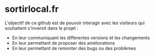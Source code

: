 # sortirlocal.fr


L'objectif de ce github est de pouvoir interagir avec les visiteurs qui souhaitent s'inversit dans le projet :
- En leur communiquant les differentes versions et les changements
- En leur permettant de proposer des améliorations 
- En leur permettant de remonter des bugs ou des problèmes
